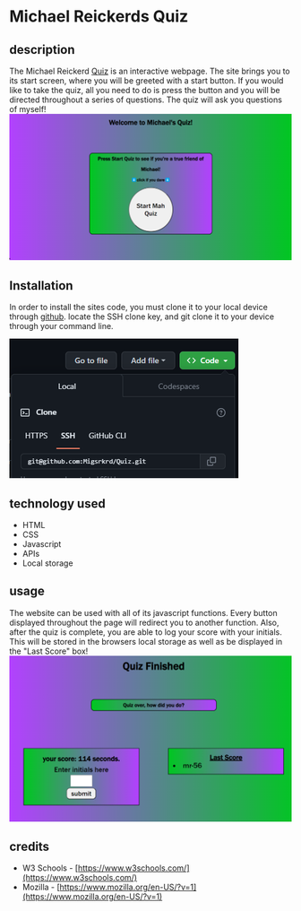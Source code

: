 # Michael Reickerds Quiz

## description

The Michael Reickerd [Quiz](https://migsrkrd.github.io/Quiz/) is an interactive webpage. The site brings you to its start screen, where you will be greeted with a start button. If you would like to take the quiz, all you need to do is press the button and you will be directed throughout a series of questions. The quiz will ask you questions of myself!
![homepage](./Assets/Screenshot%202023-10-01%20155350.png)

## Installation

In order to install the sites code, you must clone it to your local device through [github](https://github.com/). locate the SSH clone key, and git clone it to your device through your command line.

![SSHKey](/Assets/Screenshot%202023-10-01%20155411.png)

## technology used

* HTML
* CSS
* Javascript
* APIs
* Local storage

## usage

The website can be used with all of its javascript functions. Every button displayed throughout the page will redirect you to another function. Also, after the quiz is complete, you are able to log your score with your initials. This will be stored in the browsers local storage as well as be displayed in the "Last Score" box!
![endGame](/Assets/Screenshot%202023-10-01%20155437.png)

## credits

* W3 Schools - [https://www.w3schools.com/](https://www.w3schools.com/)
* Mozilla - [https://www.mozilla.org/en-US/?v=1](https://www.mozilla.org/en-US/?v=1)



